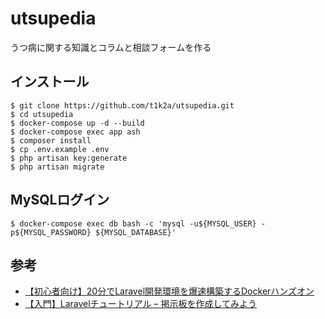 # utsupedia
うつ病に関する知識とコラムと相談フォームを作る

## インストール
 
```
$ git clone https://github.com/t1k2a/utsupedia.git
$ cd utsupedia
$ docker-compose up -d --build
$ docker-compose exec app ash
$ composer install
$ cp .env.example .env
$ php artisan key:generate
$ php artisan migrate
```
## MySQLログイン

```
$ docker-compose exec db bash -c 'mysql -u${MYSQL_USER} -p${MYSQL_PASSWORD} ${MYSQL_DATABASE}'
```

## 参考
- [【初心者向け】20分でLaravel開発環境を爆速構築するDockerハンズオン](https://qiita.com/ucan-lab/items/56c9dc3cf2e6762672f4)
 - [【入門】Laravelチュートリアル – 掲示板を作成してみよう
](https://blog.hiroyuki90.com/articles/laravel-bbs/)